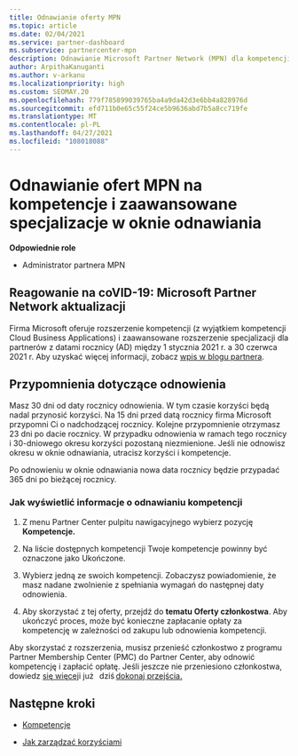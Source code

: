 ```yaml
---
title: Odnawianie oferty MPN
ms.topic: article
ms.date: 02/04/2021
ms.service: partner-dashboard
ms.subservice: partnercenter-mpn
description: Odnawianie Microsoft Partner Network (MPN) dla kompetencji i zaawansowanych specjalizacji — okno odnawiania rozpoczyna się rocznicą daty zakupu plus jeden dzień.
author: ArpithaKanuganti
ms.author: v-arkanu
ms.localizationpriority: high
ms.custom: SEOMAY.20
ms.openlocfilehash: 779f785899039765ba4a9da42d3e6bb4a828976d
ms.sourcegitcommit: efd711b0e65c55f24ce5b9636abd7b5a8cc719fe
ms.translationtype: MT
ms.contentlocale: pl-PL
ms.lasthandoff: 04/27/2021
ms.locfileid: "108018088"
---
```

# <a name="renew-your-mpn-offers-for-competencies-and-advanced-specializations-during-the-renewal-window"></a>Odnawianie ofert MPN na kompetencje i zaawansowane specjalizacje w oknie odnawiania

**Odpowiednie role**

- Administrator partnera MPN

## <a name="responding-to-covid-19-microsoft-partner-network-update"></a>Reagowanie na coVID-19: Microsoft Partner Network aktualizacji

Firma Microsoft oferuje rozszerzenie kompetencji (z wyjątkiem kompetencji Cloud Business Applications) i zaawansowane rozszerzenie specjalizacji dla partnerów z datami rocznicy (AD) między 1 stycznia 2021 r. a 30 czerwca 2021 r. Aby uzyskać więcej informacji, zobacz [wpis w blogu partnera](https://blogs.partner.microsoft.com/mpn/responding-to-covid-19-microsoft-partner-network/).

## <a name="renewal-reminders"></a>Przypomnienia dotyczące odnowienia

Masz 30 dni od daty rocznicy odnowienia. W tym czasie korzyści będą nadal przynosić korzyści. Na 15 dni przed datą rocznicy firma Microsoft przypomni Ci o nadchodzącej rocznicy. Kolejne przypomnienie otrzymasz 23 dni po dacie rocznicy. W przypadku odnowienia w ramach tego rocznicy i 30-dniowego okresu korzyści pozostaną niezmienione. Jeśli nie odnowisz okresu w oknie odnawiania, utracisz korzyści i kompetencje.

Po odnowieniu w oknie odnawiania nowa data rocznicy będzie przypadać 365 dni po bieżącej rocznicy.

### <a name="how-to-view-competency-renewal-information"></a>Jak wyświetlić informacje o odnawianiu kompetencji

1. Z menu Partner Center pulpitu nawigacyjnego wybierz pozycję **Kompetencje.**  

2. Na liście dostępnych kompetencji Twoje kompetencje powinny być oznaczone jako Ukończone.  

3. Wybierz jedną ze swoich kompetencji. Zobaczysz powiadomienie, że masz nadane zwolnienie z spełniania wymagań do następnej daty odnowienia.

4. Aby skorzystać z tej oferty, przejdź do **tematu Oferty członkostwa**. Aby ukończyć proces, może być konieczne zapłacanie opłaty za kompetencję w zależności od zakupu lub odnowienia kompetencji.

Aby skorzystać z rozszerzenia, musisz przenieść członkostwo z programu Partner Membership Center (PMC) do Partner Center, aby odnowić kompetencję i zapłacić opłatę. Jeśli jeszcze nie przeniesiono członkostwa, dowiedz [się więcej](prepare-pmc-pc-migration.md)i już   dziś [dokonaj przejścia.](https://partners.microsoft.com/partnerprogram/Welcome.aspx)    

## <a name="next-steps"></a>Następne kroki

- [Kompetencje](learn-about-competencies.md)

- [Jak zarządzać korzyściami](manage-your-partner-network-benefits.md)

